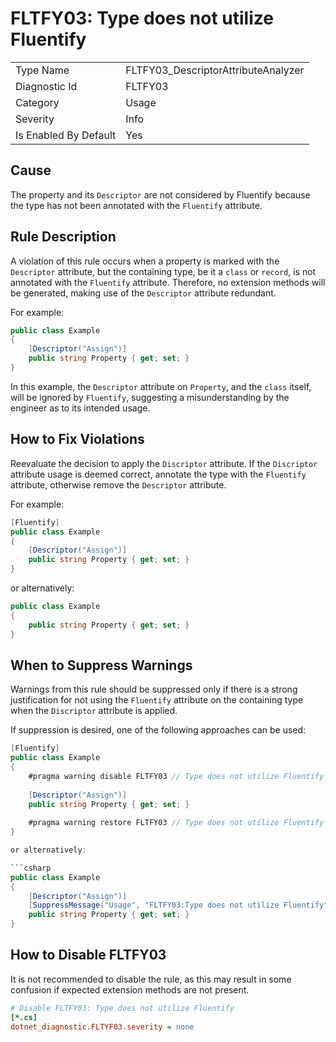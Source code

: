 # FLTFY03: Type does not utilize Fluentify

<table>
<tr>
  <td>Type Name</td>
  <td>FLTFY03_DescriptorAttributeAnalyzer</td>
</tr>
<tr>
  <td>Diagnostic Id</td>
  <td>FLTFY03</td>
</tr>
<tr>
  <td>Category</td>
  <td>Usage</td>
</tr>
<tr>
  <td>Severity</td>
  <td>Info</td>
</tr>
<tr>
  <td>Is Enabled By Default</td>
  <td>Yes</td>
</tr>
</table>

## Cause

The property and its `Descriptor` are not considered by Fluentify because the type has not been annotated with the `Fluentify` attribute.

## Rule Description

A violation of this rule occurs when a property is marked with the `Descriptor` attribute, but the containing type, be it a `class` or `record`, is not annotated with the `Fluentify` attribute. Therefore, no extension methods will be generated, making use of the `Descriptor` attribute redundant.

For example:

```csharp
public class Example
{
    [Descriptor("Assign")]
    public string Property { get; set; }
}
```

In this example, the `Descriptor` attribute on `Property`, and the `class` itself, will be ignored by `Fluentify`, suggesting a misunderstanding by the engineer as to its intended usage.

## How to Fix Violations

Reevaluate the decision to apply the `Discriptor` attribute. If the `Discriptor` attribute usage is deemed correct, annotate the type with the `Fluentify` attribute, otherwise remove the `Descriptor` attribute.

For example:

```csharp
[Fluentify]
public class Example
{
    [Descriptor("Assign")]
    public string Property { get; set; }
}
```
or alternatively:

```csharp
public class Example
{
    public string Property { get; set; }
}
```

## When to Suppress Warnings

Warnings from this rule should be suppressed only if there is a strong justification for not using the `Fluentify` attribute on the containing type when the `Discriptor` attribute is applied.

If suppression is desired, one of the following approaches can be used:

```csharp
[Fluentify]
public class Example
{
    #pragma warning disable FLTFY03 // Type does not utilize Fluentify
    
    [Descriptor("Assign")]
    public string Property { get; set; }
    
    #pragma warning restore FLTFY03 // Type does not utilize Fluentify
}

or alternatively:

```csharp
public class Example
{
    [Descriptor("Assign")]
    [SuppressMessage("Usage", "FLTFY03:Type does not utilize Fluentify", Justification = "Explanation for suppression")]
    public string Property { get; set; }
}
```

## How to Disable FLTFY03

It is not recommended to disable the rule, as this may result in some confusion if expected extension methods are not present.

```ini
# Disable FLTFY03: Type does not utilize Fluentify
[*.cs]
dotnet_diagnostic.FLTYF03.severity = none
```